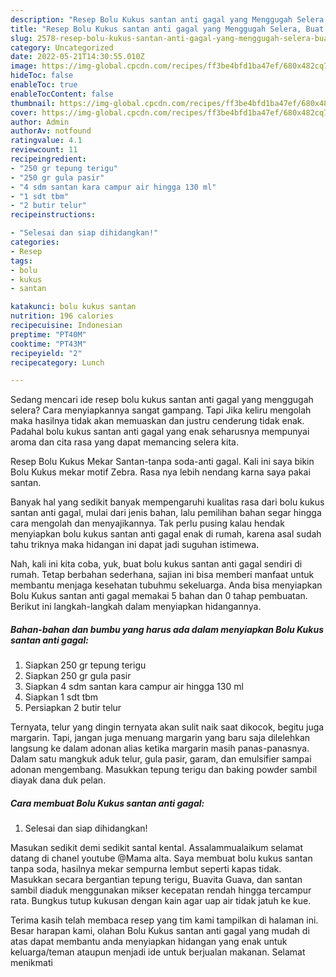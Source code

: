 ```yaml
---
description: "Resep Bolu Kukus santan anti gagal yang Menggugah Selera, Buat Buka Puasa Menggugah Selera"
title: "Resep Bolu Kukus santan anti gagal yang Menggugah Selera, Buat Buka Puasa Menggugah Selera"
slug: 2578-resep-bolu-kukus-santan-anti-gagal-yang-menggugah-selera-buat-buka-puasa-menggugah-selera
category: Uncategorized
date: 2022-05-21T14:30:55.010Z
image: https://img-global.cpcdn.com/recipes/ff3be4bfd1ba47ef/680x482cq70/bolu-kukus-santan-anti-gagal-foto-resep-utama.jpg
hideToc: false
enableToc: true
enableTocContent: false
thumbnail: https://img-global.cpcdn.com/recipes/ff3be4bfd1ba47ef/680x482cq70/bolu-kukus-santan-anti-gagal-foto-resep-utama.jpg
cover: https://img-global.cpcdn.com/recipes/ff3be4bfd1ba47ef/680x482cq70/bolu-kukus-santan-anti-gagal-foto-resep-utama.jpg
author: Admin
authorAv: notfound
ratingvalue: 4.1
reviewcount: 11
recipeingredient:
- "250 gr tepung terigu"
- "250 gr gula pasir"
- "4 sdm santan kara campur air hingga 130 ml"
- "1 sdt tbm"
- "2 butir telur"
recipeinstructions:

- "Selesai dan siap dihidangkan!"
categories:
- Resep
tags:
- bolu
- kukus
- santan

katakunci: bolu kukus santan 
nutrition: 196 calories
recipecuisine: Indonesian
preptime: "PT40M"
cooktime: "PT43M"
recipeyield: "2"
recipecategory: Lunch

---
```



Sedang mencari ide resep bolu kukus santan anti gagal yang menggugah selera? Cara menyiapkannya sangat gampang. Tapi Jika keliru mengolah maka hasilnya tidak akan memuaskan dan justru cenderung tidak enak. Padahal bolu kukus santan anti gagal yang enak seharusnya mempunyai aroma dan cita rasa yang dapat memancing selera kita.


Resep Bolu Kukus Mekar Santan-tanpa soda-anti gagal. Kali ini saya bikin Bolu Kukus mekar motif Zebra. Rasa nya lebih nendang karna saya pakai santan.

Banyak hal yang sedikit banyak mempengaruhi kualitas rasa dari bolu kukus santan anti gagal, mulai dari jenis bahan, lalu pemilihan bahan segar hingga cara mengolah dan menyajikannya. Tak perlu pusing kalau hendak menyiapkan bolu kukus santan anti gagal enak di rumah, karena asal sudah tahu triknya maka hidangan ini dapat jadi suguhan istimewa.


Nah, kali ini kita coba, yuk, buat bolu kukus santan anti gagal sendiri di rumah. Tetap berbahan sederhana, sajian ini bisa memberi manfaat untuk membantu menjaga kesehatan tubuhmu sekeluarga. Anda bisa menyiapkan Bolu Kukus santan anti gagal memakai 5 bahan dan 0 tahap pembuatan. Berikut ini langkah-langkah dalam menyiapkan hidangannya.

<!--inarticleads1-->

##### Bahan-bahan dan bumbu yang harus ada dalam menyiapkan Bolu Kukus santan anti gagal:

1. Siapkan 250 gr tepung terigu
1. Siapkan 250 gr gula pasir
1. Siapkan 4 sdm santan kara campur air hingga 130 ml
1. Siapkan 1 sdt tbm
1. Persiapkan 2 butir telur


Ternyata, telur yang dingin ternyata akan sulit naik saat dikocok, begitu juga margarin. Tapi, jangan juga menuang margarin yang baru saja dilelehkan langsung ke dalam adonan alias ketika margarin masih panas-panasnya. Dalam satu mangkuk aduk telur, gula pasir, garam, dan emulsifier sampai adonan mengembang. Masukkan tepung terigu dan baking powder sambil diayak dana duk pelan. 

<!--inarticleads2-->

##### Cara membuat Bolu Kukus santan anti gagal:


1. Selesai dan siap dihidangkan!

Masukan sedikit demi sedikit santal kental. Assalammualaikum selamat datang di chanel youtube @Mama alta. Saya membuat bolu kukus santan tanpa soda, hasilnya mekar sempurna lembut seperti kapas tidak. Masukkan secara bergantian tepung terigu, Buavita Guava, dan santan sambil diaduk menggunakan mikser kecepatan rendah hingga tercampur rata. Bungkus tutup kukusan dengan kain agar uap air tidak jatuh ke kue. 

Terima kasih telah membaca resep yang tim kami tampilkan di halaman ini. Besar harapan kami, olahan Bolu Kukus santan anti gagal yang mudah di atas dapat membantu anda menyiapkan hidangan yang enak untuk keluarga/teman ataupun menjadi ide untuk berjualan makanan. Selamat menikmati
